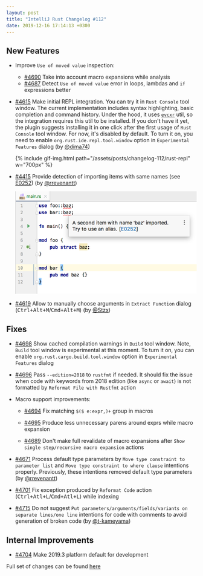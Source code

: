```yaml
---
layout: post
title: "IntelliJ Rust Changelog #112"
date: 2019-12-16 17:14:13 +0300
---
```



## New Features

* Improve `Use of moved value` inspection:
    * [#4690] Take into account macro expansions while analysis
    * [#4687] Detect `Use of moved value` error in loops, lambdas and `if` expressions better

* [#4615] Make initial REPL integration. You can try it in `Rust Console` tool window.
The current implementation includes syntax highlighting, basic completion and command history.
Under the hood, it uses [`evcxr`](https://github.com/google/evcxr) util, so the integration requires this util to be installed.
If you don't have it yet, the plugin suggests installing it in one click after the first usage of `Rust Console` tool window.
For now, it's disabled by default. To turn it on, you need to enable `org.rust.ide.repl.tool.window` option in `Experimental Features` dialog (by [@dima74])

    {% include gif-img.html path="/assets/posts/changelog-112/rust-repl" w="700px" %}

* [#4415] Provide detection of importing items with same names
(see [E0252](https://doc.rust-lang.org/error-index.html#E0252)) (by [@rrevenantt])

    <img src="/assets/posts/changelog-112/duplicate-import-error.png" alt="report duplicate imported names" width="700px"/>

* [#4619] Allow to manually choose arguments in `Extract Function` dialog (<kbd>Ctrl+Alt+M</kbd>/<kbd>Cmd+Alt+M</kbd>) (by [@Stzx])


## Fixes


* [#4698] Show cached compilation warnings in `Build` tool window.
Note, `Build` tool window is experimental at this moment.
To turn it on, you can enable `org.rust.cargo.build.tool.window` option in `Experimental Features` dialog

* [#4696] Pass `--edition=2018` to `rustfmt` if needed.
It should fix the issue when code with keywords from 2018 edition (like `async` or `await`)
is not formatted by `Reformat File with Rustfmt` action

* Macro support improvements:
    * [#4694] Fix matching `$($ e:expr,)+` group in macros

    * [#4695] Produce less unnecessary parens around exprs while macro expansion

    * [#4689] Don't make full revalidate of macro expansions after `Show single step/recursive macro expansion` actions

* [#4671] Process default type parameters by `Move type constraint to parameter list` and `Move type constraint to where clause` intentions properly.
Previously, these intentions removed default type parameters (by [@rrevenantt])

* [#4701] Fix exception produced by `Reformat Code` action (<kbd>Ctrl+Atl+L</kbd>/<kbd>Cmd+Atl+L</kbd>) while indexing

* [#4715] Do not suggest `Put parameters/arguments/fields/variants on separate lines/one line` intentions
for code with comments to avoid generation of broken code (by [@t-kameyama])


## Internal Improvements

* [#4704] Make 2019.3 platform default for development

Full set of changes can be found [here](https://github.com/intellij-rust/intellij-rust/milestone/20?closed=1)




[@Stzx]: https://github.com/Stzx
[@dima74]: https://github.com/dima74
[@rrevenantt]: https://github.com/rrevenantt
[@t-kameyama]: https://github.com/t-kameyama


[#4415]: https://github.com/intellij-rust/intellij-rust/pull/4415
[#4615]: https://github.com/intellij-rust/intellij-rust/pull/4615
[#4619]: https://github.com/intellij-rust/intellij-rust/pull/4619
[#4671]: https://github.com/intellij-rust/intellij-rust/pull/4671
[#4687]: https://github.com/intellij-rust/intellij-rust/pull/4687
[#4689]: https://github.com/intellij-rust/intellij-rust/pull/4689
[#4690]: https://github.com/intellij-rust/intellij-rust/pull/4690
[#4694]: https://github.com/intellij-rust/intellij-rust/pull/4694
[#4695]: https://github.com/intellij-rust/intellij-rust/pull/4695
[#4696]: https://github.com/intellij-rust/intellij-rust/pull/4696
[#4698]: https://github.com/intellij-rust/intellij-rust/pull/4698
[#4701]: https://github.com/intellij-rust/intellij-rust/pull/4701
[#4704]: https://github.com/intellij-rust/intellij-rust/pull/4704
[#4715]: https://github.com/intellij-rust/intellij-rust/pull/4715